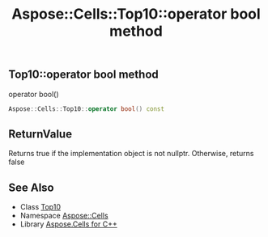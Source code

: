 ﻿---
title: Aspose::Cells::Top10::operator bool method
linktitle: operator bool
second_title: Aspose.Cells for C++ API Reference
description: 'Aspose::Cells::Top10::operator bool method. operator bool() in C++.'
type: docs
weight: 400
url: /cpp/aspose.cells/top10/operator_bool/
---
## Top10::operator bool method


operator bool()

```cpp
Aspose::Cells::Top10::operator bool() const
```


## ReturnValue

Returns true if the implementation object is not nullptr. Otherwise, returns false

## See Also

* Class [Top10](../)
* Namespace [Aspose::Cells](../../)
* Library [Aspose.Cells for C++](../../../)

